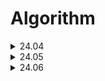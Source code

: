 # Algorithm
<details>
<summary>24.04</summary>
<details>
<summary>24.04.11</summary>
Programmers pccp_1번<br>
- time: 1h 40min<br>
- review: 이차원 배열 for 반복문 확인<br>
</details>
<details>
<summary>24.04.12</summary>
Programmers pccp_9번<br>
- time: 22min<br>
Programmers 달리기 경주<br>
- time: 1h 45min<br>
- review: 시간복잡도 확인 list, dict<br>
</details>
<details>
<summary>24.04.14</summary>
Leetcode 유효한 팰린드롬<br>
- time: 7min
- review: 파이썬 문자열 슬라이싱 속도<br>
Leetcode 로그 파일 재정렬<br>
- time: 23min<br>
- review: lambda 사용법
</details>
<details>
<summary>24.04.15</summary>
Programmers 추억점수 <br>
- time: 13min
</details>
<details>
<summary>24.04.18</summary>
Programmers 공원산책 <br>
- time: 2h 40min<br>
- review: row column 순서 및 조건 제대로 확인<br>
Programmers pccp_10번<br>
- time: 14 min<br>
- review: 주어진 조건의 기준이 되는 고정값을 만드는 방법
</details>
<details>
<summary>24.04.24</summary>
Programmers 가장 많이 받은 선물 <br>
- time: 3h<br>
- review: 함수공부 필요(list(zip(*g)))<br>
Programmers 바탕화면 정리<br>
- time: 20 min<br>
- review: 가장 많이 받은 선물과 비슷한 문제, 리스트 변형
</details>
<details>
<summary>24.04.29</summary>
Programmers 덧칠하기 <br>
- time: 1h 40min<br>
Programmers 대충 만든 자판 <br>
- time: 55min<br>
</details>
<details>
<summary>24.04.30</summary>
Leetcode 가장 흔한 단어<br>
- time: 15min<br>
- review: 복수의 경우도 추가적으로 확인<br>
Leetcode 그룹 애너그램<br>
- time: 7min<br>
</details>
</details>

<details>
<summary>24.05</summary>
<details>
<summary>24.05.03</summary>
Programmers 카드뭉치 <br>
- time: 15min<br>
- review: deque 이용 방법 확인<br>
</details>
<details>
<summary>24.05.04</summary>
Programmers 둘만의 암호 <br>
- time: 1h 13min<br>
Programmers 크기가 작은 부분 문자열 <br>
- time: 8min<br>
</details>
<details>
<summary>24.05.04</summary>
Programmers 문자열 나누기 <br>
- time: 24min<br>
</details>
<details>
<summary>24.05.06</summary>
Programmers 햄버거 만들기 <br>
- time: 19min<br>
</details>
<details>
<summary>24.05.07</summary>
Leetcode 두 수의 합 <br>
- time: 15min<br>
- review: 동일 for문을 사용해도 시간복잡도가 낮은 경우 존재
</details>
<details>
<summary>24.05.08</summary>
Programmers 소수만들기 <br>
- time: 30min<br>
- review: 접근은 맞았으나 itertools lib 확인 필요<br>
Programmers 숫자 짝꿍 <br>
- time: 16min<br>
Programmers 신규 아이디 추천 <br>
- time: 52min<br>
- review: 정규식 풀이, ljust()/rjust()
</details>
<details>
<summary>24.05.09</summary>
Programmers 문자열 내림차순 정렬 <br>
- time: 2min<br>
Programmers 키패드 누르기<br>
- time: 45min<br>
</details>
<details>
<summary>24.05.10</summary>
Programmers 최댓값과 최솟값 <br>
- time: 3min<br>
- review: map함수<br> 
Programmers 성격유형 검사하기<br>
- time: 10hour over<br>
- review: 접근이 맞아도 잘 안풀리면 더 세분화작업 필요<br>
Programmers 옹알이 (1) <br>
- time: 9min<br>
Programmers 올바른 괄호<br>
- time: 7min<br>
</details>
<details>
<summary>24.05.11</summary>
Programmers 옹알이 (2) <br>
- time: 15min<br>
Programmers 개인정보수집 유효기간 <br>
- time: 46min<br>
- review: 접근이 맞아도 잘 안풀리면 더 세분화작업 필요<br>
Programmers 크레인 인형뽑기 게임 <br>
- time: 37min<br>
</details>
<details>
<summary>24.05.12</summary>
Programmers 신고 결과 받기 <br>
- time: 49min<br>
Programmers 체육복 <br>
- time: 21min<br>
Programmers 최솟값 만들기 <br>
- time: 1min<br>
</details>
<details>
<summary>24.05.13</summary>
Programmers JadenCase 문자열 만들기<br>
- time: 15min over<br>
- review: capitalize()함수, "".join 시 공백활용 <br>
Leetcode 세 수의 합<br>
- review: 투포인터 학습문제<br>
Programmers 구명보트<br>
- time: 20min over<br>
- review: 투포인터 연습문제 <br>
</details>
<details>
<summary>24.05.14</summary>
Programmers 이진 변환 반복하기<br>
- time: 12min<br>
Programmers 숫자의 표현<br>
- time: 17min<br>
Programmers 다음 큰 숫자<br>
- time: 6min<br>
</details>
<details>
<summary>24.05.16</summary>
Programmers 짝지어 제거하기<br>
- time: 9min<br>
피보나치 수열 접근법<br>
Leetcode 가장 흔한 단어<br>
- time: 58min<br>
</details>
<details>
<summary>24.05.19</summary>
Programmers 멀리 뛰기<br>
- time: over<br>
- review: DP(Dynamic Programming) 학습<br>
</details>
<details>
<summary>24.05.20</summary>
Programmers 영어 끝말 잇기<br>
- time: over<br>
- review: 접근은 맞는데 식으로 구현하는데 시간 소비<br>
Programmers 최소공배수<br>
- review: 3.9 이상 lcm 함수 추가, 최대공약수로 푸는 법만 확인<br>
</details>
<details>
<summary>24.05.21</summary>
Programmers 요격 시스템<br>
- time: over<br>
- review: 접근은 맞는데 식으로 구현하는데 시간 소비<br>
</details>
<details>
<summary>24.05.24</summary>
Programmers 주식가격 <br>
- time: 1hour <br>
- review: 첫 풀이에서 효율성 탈락, 이후 stack풀이<br>
</details>
<details>
<summary>24.05.29</summary>
Baekjoon 1단계 풀이<br>
</details>
<details>
<summary>24.05.30</summary>
Baekjoon 2단계 풀이<br>
</details>
</details>

<details>
<summary>24.06</summary>
<details>
<summary>24.06.01</summary>
Baekjoon 3단계 풀이<br>
</details>
<details>
<summary>24.06.02</summary>
Baekjoon 4단계 풀이<br>
Programmers 카펫 <br>
- time: over<br>
- review: 조건이 주어졌을때의 수식 세우기<br>
Programmers 과제 진행하기 <br>
- time: 1hour <br>
</details>
<details>
<summary>24.06.03</summary>
Programmers 광물캐기<br>
- time: 1hour <br>
</details>